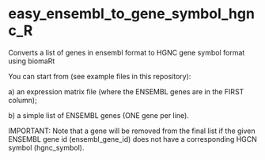 # easy_ensembl_to_gene_symbol_hgnc_R
Converts a list of genes in ensembl format to HGNC gene symbol format using biomaRt

You can start from (see example files in this repository):

  a) an expression matrix file (where the ENSEMBL genes are in the FIRST column);

  b) a simple list of ENSEMBL genes (ONE gene per line).
  
IMPORTANT: Note that a gene will be removed from the final list if the given ENSEMBL gene id (ensembl_gene_id) does not have a corresponding HGCN symbol (hgnc_symbol).
  

